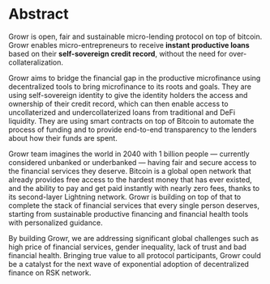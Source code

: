 # Abstract
Growr is open, fair and sustainable micro-lending protocol on top of bitcoin. Growr enables micro-entrepreneurs to receive **instant productive loans** based on their **self-sovereign credit record**, without the need for over-collateralization.

Growr aims to bridge the financial gap in the productive microfinance using decentralized tools to bring microfinance to its roots and goals. They are using self-sovereign identity to give the identity holders the access and ownership of their credit record, which can then enable access to uncollaterized and undercollaterized loans from traditional and DeFi liquidity. They are using smart contracts on top of Bitcoin to automate the process of funding and to provide end-to-end transparency to the lenders about how their funds are spent. 

Growr team imagines the world in 2040 with 1 billion people — currently considered unbanked or underbanked — having fair and secure access to the financial services they deserve. Bitcoin is a global open network that already provides free access to the hardest money that has ever existed, and the ability to pay and get paid instantly with nearly zero fees, thanks to its second-layer Lightning network. Growr is building on top of that to complete the stack of financial services that every single person deserves, starting from sustainable productive financing and financial health tools with personalized guidance. 

By building Growr, we are addressing significant global challenges such as high price of financial services, gender inequality, lack of trust and bad financial health. Bringing true value to all protocol participants, Growr could be a catalyst for the next wave of exponential adoption of decentralized finance on RSK network. 
